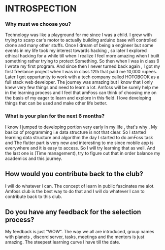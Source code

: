 # INTROSPECTION
### Why must we choose you?
Technology was like a playground for me since I was a child. I grew with trying to scarp car's motor to actually building arduino base wifi controlled drone and many other stuffs. Once I dream of being a engineer but some events in my life took my interest towards hacking , so later I explored ethical hacking for a while till when I realize I feel more amazing when I built something rather trying to protect Something. So then when I was in class 9 I wrote my first program. And since then I never turned back again , I got my first freelance project when I was in class 12th that paid me 10,000 rupees. Later I got oppurtunity to work with a tech company called HOTOBOOK as a full stack web developer. The journey was amazing but I know that I only knew very few things and need to learn a lot. Amfoss will be surely help me in the learning process and I feel that amFoss can think of choosing me on the basis of my eager to learn and explore in this field. I love developing things that can be used and make other life better.

### What is your plan for the next 6 months?
I know I jumped to developing portion very early in my life , that's why , My basics of programming i.e data structure is not that clear. So I started learning data structure and algorithm the day I started to do amFoss task and The flutter part is very new and interesting to me since mobile app is everywhere and it is easy to access. So I will try learning that as well. And the last one is (Time management), try to figure out that in order balance my academics and this journey.

## How would you contribute back to the club?
I will do whatever I can. The concept of learn in public fascinates me alot. Amfoss club is the best way to do that and I will do whatever I can to contribute back to this club.

## Do you have any feedback for the selection process?
My feedback is just "WOW". The way we all are introduced, group names with planets , discord server, tasks, meetings and the mentors is just amazing. The steepest learning curve I have till the date.